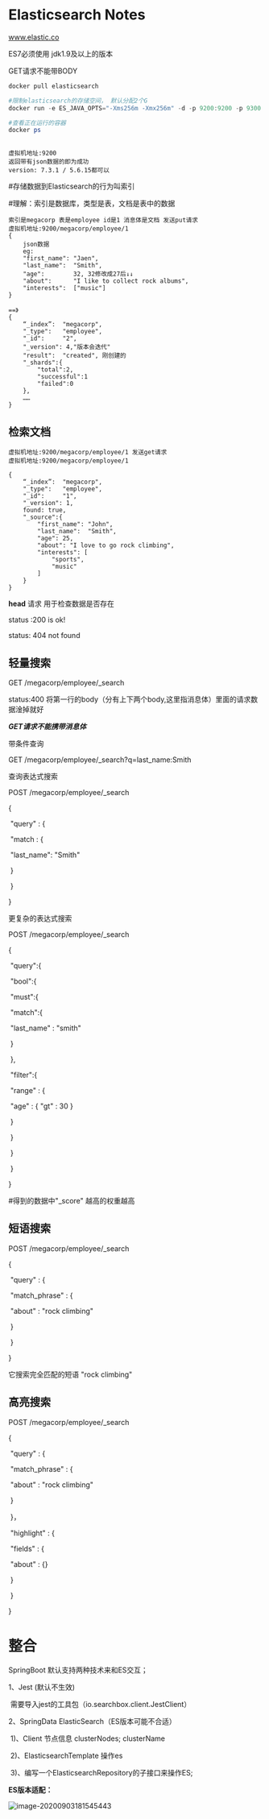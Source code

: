 # Elasticsearch Notes

www.elastic.co

ES7必须使用 jdk1.9及以上的版本

GET请求不能带BODY

```powershell
docker pull elasticsearch

#限制elasticsearch的存储空间， 默认分配2个G
docker run -e ES_JAVA_OPTS="-Xms256m -Xmx256m" -d -p 9200:9200 -p 9300:9300 --name ES01 +镜像名

#查看正在运行的容器
docker ps
```

```http

虚拟机地址:9200
返回带有json数据的即为成功
version: 7.3.1 / 5.6.15都可以
```

#存储数据到Elasticsearch的行为叫索引

#理解：索引是数据库，类型是表，文档是表中的数据

```http
索引是megacorp 表是employee id是1 消息体是文档 发送put请求
虚拟机地址:9200/megacorp/employee/1
{
	json数据
	eg:
	"first_name": "Jaen",
	"last_name":  "Smith",
	"age":	      32, 32修改成27后↓↓
	"about":	  "I like to collect rock albums",
	"interests":  ["music"]	
}

==》
{
	“_index”:  "megacorp",
	"_type":   "employee",
	"_id":     "2",
	"_version": 4,"版本会迭代"
	"result":  "created", 刚创建的
	"_shards":{
		"total":2,
		"successful":1
		"failed":0
	},
	……
}
```

## 检索文档

```http
虚拟机地址:9200/megacorp/employee/1 发送get请求
虚拟机地址:9200/megacorp/employee/1

{
	“_index”:  "megacorp",
	"_type":   "employee",
	"_id":     "1",
	"_version": 1,
	found: true,
	"_source":{
		"first_name": "John",
		"last_name":  "Smith",
		"age": 25,
		"about": "I love to go rock climbing",
		"interests": [
			"sports",
			"music"
		]
	}
}
```

**head** 请求 用于检查数据是否存在

status :200 is ok!

status: 404 not found

## 轻量搜索

GET /megacorp/employee/_search

status:400 将第一行的body（分有上下两个body,这里指消息体）里面的请求数据淦掉就好

***GET请求不能携带消息体***

带条件查询

GET /megacorp/employee/_search?q=last_name:Smith

查询表达式搜索

POST /megacorp/employee/_search

{

​	"query" : {

​		"match : {

​			"last_name": "Smith"

​		}

​	}

}

更复杂的表达式搜索

POST /megacorp/employee/_search

{

​	"query":{

​		"bool":{

​			"must":{

​				"match":{

​					"last_name" : "smith"

​				}

​			},

​			"filter":{

​				"range" : {

​					"age" : { "gt" : 30 }

​				}

​			}

​		}

​	}

}

#得到的数据中"_score" 越高的权重越高

## 短语搜索

POST /megacorp/employee/_search

{

​		"query" : {

​			"match_phrase" : {

​				"about" : "rock climbing"

​			}

​		}

}

它搜索完全匹配的短语 "rock climbing"

## 高亮搜索

POST /megacorp/employee/_search

{

​		"query" : {

​			"match_phrase" : {

​				"about" : "rock climbing"

​			}

​		}，

​		"highlight" : {

​			"fields" : {

​				"about" : {}

​			}

​		}

}

# 整合

SpringBoot 默认支持两种技术来和ES交互；

1、Jest (默认不生效)

​	需要导入jest的工具包（io.searchbox.client.JestClient）

2、SpringData ElasticSearch（ES版本可能不合适）

​	1)、Client  节点信息 clusterNodes; clusterName

​	2)、ElasticsearchTemplate 操作es

​	3)、编写一个ElasticsearchRepository的子接口来操作ES;

**ES版本适配：**

![image-20200903181545443](D:\Java笔记\Typora\img\ES版本适配.png)